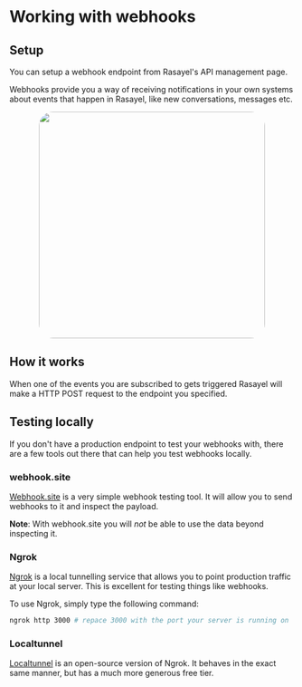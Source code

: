 # Working with webhooks

## Setup

You can setup a webhook endpoint from Rasayel's API management page.

Webhooks provide you a way of receiving notifications in your own systems about events that happen in Rasayel, like new conversations, messages etc.

<img src="/webhook-endpoint.png" style="margin:auto;display:block;height:25rem;border-radius:25px;" />

## How it works

When one of the events you are subscribed to gets triggered Rasayel will make a HTTP POST request to the endpoint you specified.

## Testing locally

If you don't have a production endpoint to test your webhooks with, there are a few tools out there that can help you test webhooks locally.

### webhook.site

[Webhook.site](https://webhook.site) is a very simple webhook testing tool. It will allow you to send webhooks to it and inspect the payload.

**Note**: With webhook.site you will _not_ be able to use the data beyond inspecting it.

### Ngrok

[Ngrok](https://ngrok.com/) is a local tunnelling service that allows you to point production traffic at your local server. This is excellent for testing things like webhooks.

To use Ngrok, simply type the following command:

```sh
ngrok http 3000 # repace 3000 with the port your server is running on
```

### Localtunnel

[Localtunnel](https://theboroer.github.io/localtunnel-www/) is an open-source version of Ngrok. It behaves in the exact same manner, but has a much more generous free tier.

